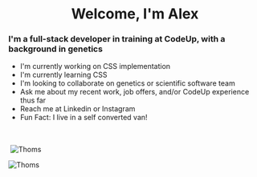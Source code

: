 

<h1 align="center">Welcome, I'm Alex</h1>
<h3>I'm a full-stack developer in training at CodeUp, with a background in genetics</h3>
<ul>
  <li>I'm currently working on CSS implementation</li>
  <li>I'm currently learning CSS</li>
  <li>I'm looking to collaborate on genetics or scientific software team</li>
  <li>Ask me about my recent work, job offers, and/or CodeUp experience thus far</li>
  <li>Reach me at Linkedin or Instagram</li>
  <li>Fun Fact: I live in a self converted van!</li>
</ul>
<br>
<p>&nbsp;<img align="center" src="https://github-readme-stats.vercel.app/api?username=thomsalexander23&theme=radical&show_icons=true&count_private=true&locale=en" alt="Thoms" /></p>
<p><img align="left" src="https://github-readme-stats.vercel.app/api/top-langs?username=thomsalexander23&theme=radical&show_icons=true&locale=en&layout=compact" alt="Thoms" /></p>



<!--
**ThomsAlexander23/ThomsAlexander23** is a ✨ _special_ ✨ repository because its `README.md` (this file) appears on your GitHub profile.
-->

